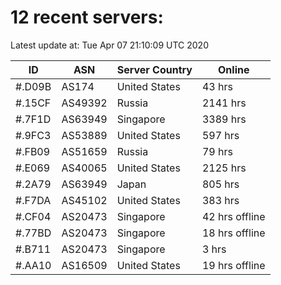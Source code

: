 # 12 recent servers:

Latest update at: Tue Apr 07 21:10:09 UTC 2020

| ID | ASN | Server Country | Online |
| -- | --- | -------------- | ------ |
| #.D09B | AS174 | United States | 43 hrs |
| #.15CF | AS49392 | Russia | 2141 hrs |
| #.7F1D | AS63949 | Singapore | 3389 hrs |
| #.9FC3 | AS53889 | United States | 597 hrs |
| #.FB09 | AS51659 | Russia | 79 hrs |
| #.E069 | AS40065 | United States | 2125 hrs |
| #.2A79 | AS63949 | Japan | 805 hrs |
| #.F7DA | AS45102 | United States | 383 hrs |
| #.CF04 | AS20473 | Singapore | 42 hrs offline |
| #.77BD | AS20473 | Singapore | 18 hrs offline |
| #.B711 | AS20473 | Singapore | 3 hrs |
| #.AA10 | AS16509 | United States | 19 hrs offline |

